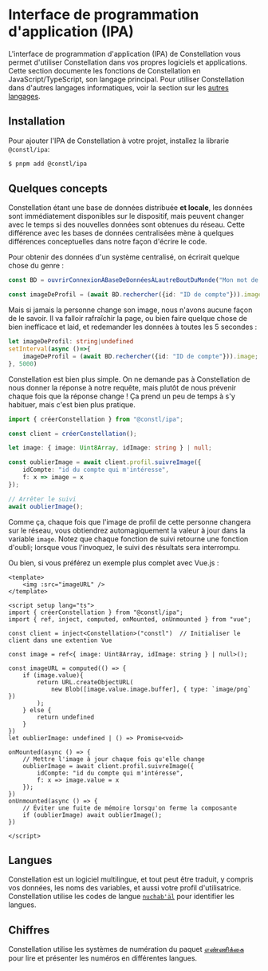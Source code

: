 # Interface de programmation d'application (IPA)
L'interface de programmation d'application (IPA) de Constellation vous permet d'utiliser Constellation dans vos propres logiciels et applications. Cette section documente les fonctions de Constellation en JavaScript/TypeScript, son langage principal. Pour utiliser Constellation dans d'autres langages informatiques, voir la section sur les [autres langages](/avancé/autresLangages/introduction.md).

## Installation
Pour ajouter l'IPA de Constellation à votre projet, installez la librarie `@constl/ipa`:

```sh
$ pnpm add @constl/ipa
```

## Quelques concepts
Constellation étant une base de données distribuée **et locale**, les données sont immédiatement disponibles sur le dispositif, mais peuvent changer avec le temps si des nouvelles données sont obtenues du réseau. Cette différence avec les bases de données centralisées mène à quelques différences conceptuelles dans notre façon d'écrire le code.

Pour obtenir des données d'un système centralisé, on écrirait quelque chose du genre :

```TypeScript
const BD = ouvrirConnexionÀBaseDeDonnéesÀLautreBoutDuMonde("Mon mot de passe")

const imageDeProfil = (await BD.rechercher({id: "ID de compte"})).image;
```

Mais si jamais la personne change son image, nous n'avons aucune façon de le savoir. Il va falloir rafraîchir la page, ou bien faire quelque chose de bien inefficace et laid, et redemander les données à toutes les 5 secondes :

```TypeScript
let imageDeProfil: string|undefined
setInterval(async ()=>{
    imageDeProfil = (await BD.rechercher({id: "ID de compte"})).image;
}, 5000)
```

Constellation est bien plus simple. On ne demande pas à Constellation de nous donner la réponse à notre requête, mais plutôt de nous prévenir chaque fois que la réponse change ! Ça prend un peu de temps à s'y habituer, mais c'est bien plus pratique.

```TypeScript
import { créerConstellation } from "@constl/ipa";

const client = créerConstellation();

let image: { image: Uint8Array, idImage: string } | null;

const oublierImage = await client.profil.suivreImage({ 
    idCompte: "id du compte qui m'intéresse",
    f: x => image = x 
});

// Arrêter le suivi
await oublierImage();
```

Comme ça, chaque fois que l'image de profil de cette personne changera sur le réseau, vous obtiendrez automagiquement la valeur à jour dans la variable `image`. Notez que chaque fonction de suivi retourne une fonction d'oubli; lorsque vous l'invoquez, le suivi des résultats sera interrompu.

Ou bien, si vous préférez un exemple plus complet avec Vue.js :

```Vue
<template>
    <img :src="imageURL" />
</template>

<script setup lang="ts">
import { créerConstellation } from "@constl/ipa";
import { ref, inject, computed, onMounted, onUnmounted } from "vue";

const client = inject<Constellation>("constl")  // Initialiser le client dans une extention Vue

const image = ref<{ image: Uint8Array, idImage: string } | null>();

const imageURL = computed(() => {
    if (image.value){
        return URL.createObjectURL(
            new Blob([image.value.image.buffer], { type: `image/png` })
        );
    } else {
        return undefined
    }
})
let oublierImage: undefined | () => Promise<void>

onMounted(async () => {
    // Mettre l'image à jour chaque fois qu'elle change
    oublierImage = await client.profil.suivreImage({ 
        idCompte: "id du compte qui m'intéresse",
        f: x => image.value = x 
    });
})
onUnmounted(async () => {
    // Éviter une fuite de mémoire lorsqu'on ferme la composante
    if (oublierImage) await oublierImage();
})

</script>

```

## Langues
Constellation est un logiciel multilingue, et tout peut être traduit, y compris vos données, les noms des variables, et aussi votre profil d'utilisatrice. Constellation utilise les codes de langue [`nuchab'äl`](https://github.com/julienmalard/nuchabal/tree/master) pour identifier les langues.

## Chiffres
Constellation utilise les systèmes de numération du paquet [எண்ணிக்கை](https://github.com/lassi-niruvanam/ennikkai/tree/master/பை/மூலம்/எண்ணிக்கை) pour lire et présenter les numéros en différentes langues.